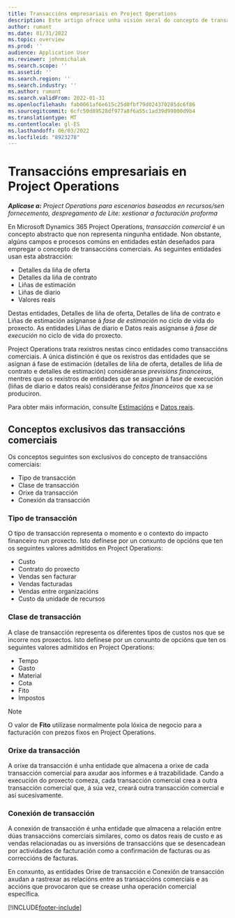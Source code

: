 ```yaml
---
title: Transaccións empresariais en Project Operations
description: Este artigo ofrece unha visión xeral do concepto de transaccións comerciais en Microsoft Dynamics 365 Project Operations.
author: rumant
ms.date: 01/31/2022
ms.topic: overview
ms.prod: ''
audience: Application User
ms.reviewer: johnmichalak
ms.search.scope: ''
ms.assetid: ''
ms.search.region: ''
ms.search.industry: ''
ms.author: rumant
ms.search.validFrom: 2022-01-31
ms.openlocfilehash: fab0061af6e615c25d0fbf79d024370285dc6f86
ms.sourcegitcommit: 6cfc50d89528df977a8f6a55c1ad39d99800d9b4
ms.translationtype: MT
ms.contentlocale: gl-ES
ms.lasthandoff: 06/03/2022
ms.locfileid: "8923278"
---
```

# <a name="business-transactions-in-project-operations"></a>Transaccións empresariais en Project Operations

_**Aplícase a:** Project Operations para escenarios baseados en recursos/sen fornecemento, despregamento de Lite: xestionar a facturación proforma_

En Microsoft Dynamics 365 Project Operations, *transacción comercial* é un concepto abstracto que non representa ningunha entidade. Non obstante, algúns campos e procesos comúns en entidades están deseñados para empregar o concepto de transaccións comerciais. As seguintes entidades usan esta abstracción:

- Detalles da liña de oferta
- Detalles da liña de contrato
- Liñas de estimación
- Liñas de diario
- Valores reais

Destas entidades, Detalles de liña de oferta, Detalles de liña de contrato e Liñas de estimación asígnanse á *fase de estimación* no ciclo de vida do proxecto. As entidades Liñas de diario e Datos reais asígnanse á *fase de execución* no ciclo de vida do proxecto.

Project Operations trata rexistros nestas cinco entidades como transaccións comerciais. A única distinción é que os rexistros das entidades que se asignan á fase de estimación (detalles de liña de oferta, detalles de liña de contrato e detalles de estimación) considéranse *previsións financeiras*, mentres que os rexistros de entidades que se asignan á fase de execución (liñas de diario e datos reais) considéranse *feitos financeiros* que xa se produciron.

Para obter máis información, consulte [Estimacións](../project-management/estimating-projects-overview.md) e [Datos reais](actuals-overview.md).

## <a name="concepts-that-are-unique-to-business-transactions"></a>Conceptos exclusivos das transaccións comerciais

Os conceptos seguintes son exclusivos do concepto de transaccións comerciais:

- Tipo de transacción
- Clase de transacción
- Orixe da transacción
- Conexión da transacción

### <a name="transaction-type"></a>Tipo de transacción

O tipo de transacción representa o momento e o contexto do impacto financeiro nun proxecto. Isto defínese por un conxunto de opcións que ten os seguintes valores admitidos en Project Operations:

- Custo
- Contrato do proxecto
- Vendas sen facturar
- Vendas facturadas
- Vendas entre organizacións
- Custo da unidade de recursos

### <a name="transaction-class"></a>Clase de transacción

A clase de transacción representa os diferentes tipos de custos nos que se incorre nos proxectos. Isto defínese por un conxunto de opcións que ten os seguintes valores admitidos en Project Operations:

- Tempo
- Gasto
- Material
- Cota
- Fito
- Impostos

> [!NOTE]
> O valor de **Fito** utilízase normalmente pola lóxica de negocio para a facturación con prezos fixos en Project Operations.

### <a name="transaction-origin"></a>Orixe da transacción

A orixe da transacción é unha entidade que almacena a orixe de cada transacción comercial para axudar aos informes e á trazabilidade. Cando a execución do proxecto comeza, cada transacción comercial crea a outra transacción comercial que, á súa vez, creará outra transacción comercial e así sucesivamente.

### <a name="transaction-connection"></a>Conexión de transacción

A conexión de transacción é unha entidade que almacena a relación entre dúas transaccións comerciais similares, como os datos reais de custo e as vendas relacionadas ou as inversións de transaccións que se desencadean por actividades de facturación como a confirmación de facturas ou as correccións de facturas.

En conxunto, as entidades Orixe de transacción e Conexión de transacción axudan a rastrexar as relacións entre as transaccións comerciais e as accións que provocaron que se crease unha operación comercial específica.

[!INCLUDE[footer-include](../includes/footer-banner.md)]
